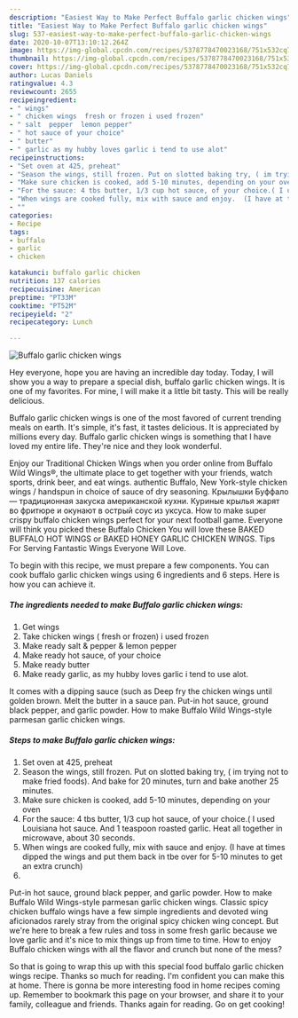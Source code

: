 ```yaml
---
description: "Easiest Way to Make Perfect Buffalo garlic chicken wings"
title: "Easiest Way to Make Perfect Buffalo garlic chicken wings"
slug: 537-easiest-way-to-make-perfect-buffalo-garlic-chicken-wings
date: 2020-10-07T13:10:12.264Z
image: https://img-global.cpcdn.com/recipes/5378778470023168/751x532cq70/buffalo-garlic-chicken-wings-recipe-main-photo.jpg
thumbnail: https://img-global.cpcdn.com/recipes/5378778470023168/751x532cq70/buffalo-garlic-chicken-wings-recipe-main-photo.jpg
cover: https://img-global.cpcdn.com/recipes/5378778470023168/751x532cq70/buffalo-garlic-chicken-wings-recipe-main-photo.jpg
author: Lucas Daniels
ratingvalue: 4.3
reviewcount: 2655
recipeingredient:
- " wings"
- " chicken wings  fresh or frozen i used frozen"
- " salt  pepper  lemon pepper"
- " hot sauce of your choice"
- " butter"
- " garlic as my hubby loves garlic i tend to use alot"
recipeinstructions:
- "Set oven at 425, preheat"
- "Season the wings, still frozen. Put on slotted baking try, ( im trying not to make fried foods). And bake for 20 minutes, turn and bake another 25 minutes."
- "Make sure chicken is cooked, add 5-10 minutes, depending on your oven"
- "For the sauce: 4 tbs butter, 1/3 cup hot sauce, of your choice.( I used Louisiana hot sauce. And 1 teaspoon roasted garlic. Heat all together in microwave, about 30 seconds."
- "When wings are cooked fully, mix with sauce and enjoy.  (I have at times dipped the wings and put them back in tbe over for 5-10 minutes to get an extra crunch)"
- ""
categories:
- Recipe
tags:
- buffalo
- garlic
- chicken

katakunci: buffalo garlic chicken 
nutrition: 137 calories
recipecuisine: American
preptime: "PT33M"
cooktime: "PT52M"
recipeyield: "2"
recipecategory: Lunch

---
```



![Buffalo garlic chicken wings](https://img-global.cpcdn.com/recipes/5378778470023168/751x532cq70/buffalo-garlic-chicken-wings-recipe-main-photo.jpg)

Hey everyone, hope you are having an incredible day today. Today, I will show you a way to prepare a special dish, buffalo garlic chicken wings. It is one of my favorites. For mine, I will make it a little bit tasty. This will be really delicious.

Buffalo garlic chicken wings is one of the most favored of current trending meals on earth. It's simple, it's fast, it tastes delicious. It is appreciated by millions every day. Buffalo garlic chicken wings is something that I have loved my entire life. They're nice and they look wonderful.

Enjoy our Traditional Chicken Wings when you order online from Buffalo Wild Wings®, the ultimate place to get together with your friends, watch sports, drink beer, and eat wings. authentic Buffalo, New York-style chicken wings / handspun in choice of sauce of dry seasoning. Крылышки Буффало — традиционная закуска американской кухни. Куриные крылья жарят во фритюре и окунают в острый соус из уксуса. How to make super crispy buffalo chicken wings perfect for your next football game. Everyone will think you picked these Buffalo Chicken You will love these BAKED BUFFALO HOT WINGS or BAKED HONEY GARLIC CHICKEN WINGS. Tips For Serving Fantastic Wings Everyone Will Love.


To begin with this recipe, we must prepare a few components. You can cook buffalo garlic chicken wings using 6 ingredients and 6 steps. Here is how you can achieve it.

<!--inarticleads1-->

##### The ingredients needed to make Buffalo garlic chicken wings:

1. Get  wings
1. Take  chicken wings ( fresh or frozen) i used frozen
1. Make ready  salt &amp; pepper &amp; lemon pepper
1. Make ready  hot sauce, of your choice
1. Make ready  butter
1. Make ready  garlic, as my hubby loves garlic i tend to use alot.


It comes with a dipping sauce (such as Deep fry the chicken wings until golden brown. Melt the butter in a sauce pan. Put-in hot sauce, ground black pepper, and garlic powder. How to make Buffalo Wild Wings-style parmesan garlic chicken wings. 

<!--inarticleads2-->

##### Steps to make Buffalo garlic chicken wings:

1. Set oven at 425, preheat
1. Season the wings, still frozen. Put on slotted baking try, ( im trying not to make fried foods). And bake for 20 minutes, turn and bake another 25 minutes.
1. Make sure chicken is cooked, add 5-10 minutes, depending on your oven
1. For the sauce: 4 tbs butter, 1/3 cup hot sauce, of your choice.( I used Louisiana hot sauce. And 1 teaspoon roasted garlic. Heat all together in microwave, about 30 seconds.
1. When wings are cooked fully, mix with sauce and enjoy.  (I have at times dipped the wings and put them back in tbe over for 5-10 minutes to get an extra crunch)
1. 


Put-in hot sauce, ground black pepper, and garlic powder. How to make Buffalo Wild Wings-style parmesan garlic chicken wings. Classic spicy chicken buffalo wings have a few simple ingredients and devoted wing aficionados rarely stray from the original spicy chicken wing concept. But we&#39;re here to break a few rules and toss in some fresh garlic because we love garlic and it&#39;s nice to mix things up from time to time. How to enjoy Buffalo chicken wings with all the flavor and crunch but none of the mess? 

So that is going to wrap this up with this special food buffalo garlic chicken wings recipe. Thanks so much for reading. I'm confident you can make this at home. There is gonna be more interesting food in home recipes coming up. Remember to bookmark this page on your browser, and share it to your family, colleague and friends. Thanks again for reading. Go on get cooking!
